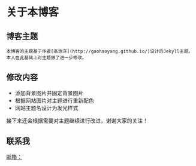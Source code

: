 # 关于本博客

## 博客主题
    本博客的主题基于作者[高浩洋](http://gaohaoyang.github.io/)设计的Jekyll主题。本人在此基础上对主题做了进一步修改。
## 修改内容
   * 添加背景图片并固定背景图片
   * 根据网站图片对主题进行重新配色
   * 网站主题名设计为发光样式
   
   接下来还会根据需要对主题继续进行改进，谢谢大家的关注！
   
## 联系我
   [邮箱：](windtom@outlook.com)